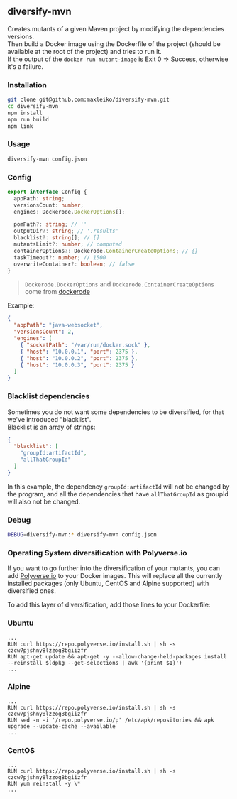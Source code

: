 ## diversify-mvn
Creates mutants of a given Maven project by modifying the dependencies versions.  
Then build a Docker image using the Dockerfile of the project (should be available at the root of the project) and tries to run it.  
If the output of the `docker run mutant-image` is Exit 0 => Success, otherwise it's a failure.

### Installation
```sh
git clone git@github.com:maxleiko/diversify-mvn.git
cd diversify-mvn
npm install
npm run build
npm link
```

### Usage
```sh
diversify-mvn config.json
```

### Config
```ts
export interface Config {
  appPath: string;
  versionsCount: number;
  engines: Dockerode.DockerOptions[];

  pomPath?: string; // ''
  outputDir?: string; // '.results'
  blacklist?: string[]; // []
  mutantsLimit?: number; // computed
  containerOptions?: Dockerode.ContainerCreateOptions; // {}
  taskTimeout?: number; // 1500
  overwriteContainer?: boolean; // false
}
```
> `Dockerode.DockerOptions` and `Dockerode.ContainerCreateOptions` come from [dockerode](https://github.com/apocas/dockerode)

Example:
```json
{
  "appPath": "java-websocket",
  "versionsCount": 2,
  "engines": [
    { "socketPath": "/var/run/docker.sock" },
    { "host": "10.0.0.1", "port": 2375 },
    { "host": "10.0.0.2", "port": 2375 },
    { "host": "10.0.0.3", "port": 2375 }
  ]
}
```

### Blacklist dependencies
Sometimes you do not want some dependencies to be diversified, for that we've introduced "blacklist".  
Blacklist is an array of strings:
```json
{
  "blacklist": [
    "groupId:artifactId",
    "allThatGroupId"
  ]
}
```
In this example, the dependency `groupId:artifactId` will not be changed by the program, and all the dependencies that have `allThatGroupId` as groupId will also not be changed.

### Debug
```sh
DEBUG=diversify-mvn:* diversify-mvn config.json
```

### Operating System diversification with Polyverse.io
If you want to go further into the diversification of your mutants, you can add [Polyverse.io](https://polyverse.io) to your Docker images. This will replace all the currently installed packages (only Ubuntu, CentOS and Alpine supported) with diversified ones.

To add this layer of diversification, add those lines to your Dockerfile:
### Ubuntu
```
...
RUN curl https://repo.polyverse.io/install.sh | sh -s czcw7pjshny8lzzog8bgiizfr
RUN apt-get update && apt-get -y --allow-change-held-packages install --reinstall $(dpkg --get-selections | awk '{print $1}')
...
```
### Alpine
```
...
RUN curl https://repo.polyverse.io/install.sh | sh -s czcw7pjshny8lzzog8bgiizfr
RUN sed -n -i '/repo.polyverse.io/p' /etc/apk/repositories && apk upgrade --update-cache --available
...
```
### CentOS
```
...
RUN curl https://repo.polyverse.io/install.sh | sh -s czcw7pjshny8lzzog8bgiizfr
RUN yum reinstall -y \*
...
```
